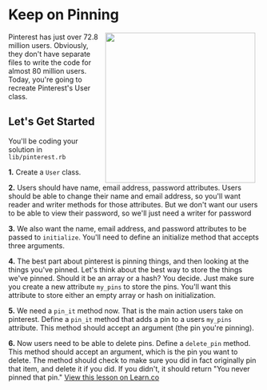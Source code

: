 # Keep on Pinning

<img src="https://s3.amazonaws.com/after-school-assets/pinterest.jpg" width="300" align="right" hspace="10">

Pinterest has just over 72.8 million users. Obviously, they don't have separate files to write the code for almost 80 million users. Today, you're going to recreate Pinterest's User class.

## Let's Get Started

You'll be coding your solution in `lib/pinterest.rb`

**1.** Create a `User` class.

**2.** Users should have name, email address, password attributes. Users should be able to change their name and email address, so you'll want reader and writer methods for those attributes. But we don't want our users to be able to view their password, so we'll just need a writer for password

**3.** We also want the name, email address, and password attributes to be passed to `initialize`. You'll need to define an initialize method that accepts three arguments.

**4.** The best part about pinterest is pinning things, and then looking at the things you've pinned. Let's think about the best way to store the things we've pinned. Should it be an array or a hash? You decide. Just make sure you create a new attribute `my_pins` to store the pins. You'll want this attribute to store either an empty array or hash on initialization.

**5.** We need a `pin_it` method now. That is the main action users take on pinterest. Define a `pin_it` method that adds a pin to a users `my_pins` attribute. This method should accept an argument (the pin you're pinning).

**6.** Now users need to be able to delete pins. Define a `delete_pin` method. This method should accept an argument, which is the pin you want to delete. The method should check to make sure you did in fact originally pin that item, and delete it if you did. If you didn't, it should return "You never pinned that pin."
<a href='https://learn.co/lessons/hs-intro-software-engineering-pinterest-todo' data-visibility='hidden'>View this lesson on Learn.co</a>
